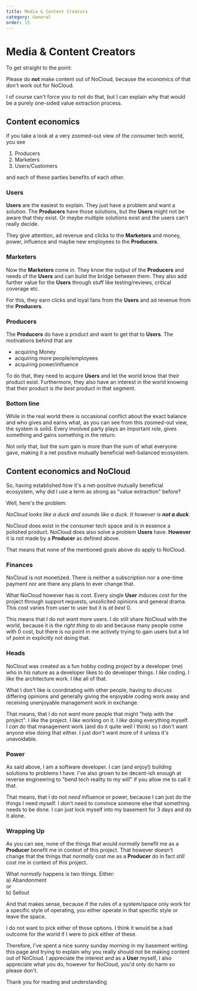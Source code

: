 ```yaml
---
title: Media & Content Creators
category: General
order: 15
---
```


# Media & Content Creators

To get straight to the point:

Please do **not** make content out of NoCloud, because the economics of that don't work out for NoCloud.

I of course can't force you to not do that, but I can explain why that would be a purely one-sided value extraction process.

## Content economics

If you take a look at a very zoomed-out view of the consumer tech world, you see
1. Producers
2. Marketers
3. Users/Customers

and each of these parties benefits of each other.

### Users

**Users** are the easiest to explain. They just have a problem and want a solution.
The **Producers** have those solutions, but the **Users** might not be aware that they exist.
Or maybe multiple solutions exist and the users can't really decide.

They give attention, ad revenue and clicks to the **Marketers** and money, power, influence and maybe new employees to the **Producers**.

### Marketers

Now the **Marketers** come in.
They know the output of the **Producers** and needs of the **Users** and can build the bridge between them.
They also add further value for the **Users** through stuff like testing/reviews, critical coverage etc.

For this, they earn clicks and loyal fans from the **Users** and ad revenue from the **Producers**.

### Producers

The **Producers** do have a product and want to get that to **Users**. The motivations behind that are
- acquiring Money
- acquiring more people/employees
- acquiring power/influence

To do that, they need to acquire **Users** and let the world know that their product exist.
Furthermore, they also have an interest in the world knowing that their product is _the best_ product in that segment.


### Bottom line

While in the real world there is occasional conflict about the exact balance and who gives and earns what, as you can see from this zoomed-out view, the system is solid.
Every involved party plays an important role, gives something and gains something in the return.

Not only that, but the sum gain is more than the sum of what everyone gave, making it a net positive mutually beneficial well-balanced ecosystem.

## Content economics and NoCloud

So, having established how it's a net-positive mutually beneficial ecosystem, why did I use a term as strong as "value extraction" before?

Well, here's the problem:

<em>NoCloud looks like a duck and sounds like a duck. It however is **not a duck**.</em>

NoCloud does exist in the consumer tech space and is in essence a polished product.
NoCloud does also solve a problem **Users** have. **However** it is not made by a **Producer** as defined above.

That means that none of the mentioned goals above do apply to NoCloud.

### Finances

NoCloud is not monetized. There is neither a subscription nor a one-time payment nor are there any plans to ever change that.

What NoCloud however has is cost. Every single **User** induces cost for the project through support requests, unsolicited opinions and general drama.
This cost varies from user to user but it is _at best_ 0.

This means that I do not _want_ more users.
I do still share NoCloud with the world, because it is the _right thing to do_ and because many people come with 0 cost,
but there is no point in me actively trying to gain users but a lot of point in explicitly not doing that.

### Heads

NoCloud was created as a fun hobby coding project by a developer (me) who in his nature as a developer likes to do developer things.
I _like_ coding. I _like_ the architecture work. I like all of that.

What I don't like is coordinating with other people, having to discuss differing opinions and generally giving the enjoyable coding work away and receiving unenjoyable management work in exchange.

That means, that I do not _want_ more people that might "help with the project". I _like_ the project. I _like_ working on it. I _like_ doing everything myself.
I _can_ do that management work (and do it quite well I think) so I don't want anyone else doing that either. I just don't want more of it unless it's unavoidable.

### Power

As said above, I am a software developer. I can (and enjoy!) building solutions to problems I have.
I've also grown to be decent-ish enough at reverse engineering to "bend tech reality to my will" if you allow me to call it that.

That means, that I do not _need_ influence or power, because I can just do the things I need myself.
I don't need to convince someone else that something needs to be done. I can just lock myself into my basement for 3 days and do it alone.

### Wrapping Up

As you can see, none of the things that would _normally_ benefit me as a **Producer** benefit me in context of this project.
That however doesn't change that the things that _normally_ cost me as a **Producer** do in fact _still_ cost me in context of this project.


What _normally_ happens is two things. Either:<br/>
a) Abandonment<br/>
or<br/>
b) Sellout

And that makes sense, because if the rules of a system/space only work for a specific style of operating, you either operate in that specific style or leave the space.

I do not want to pick either of those options. I think it would be a bad outcome for the world if I were to pick either of these.

Therefore, I've spent a nice sunny sunday morning in my basement writing this page and trying to explain why you really should not be making content out of NoCloud.
I appreciate the interest and as a **User** myself, I also appreciate what you do, however for NoCloud, you'd only do harm so please don't.

Thank you for reading and understanding
